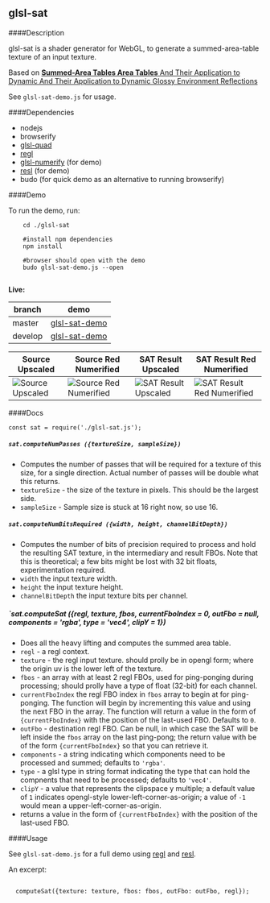 
glsl-sat
---


####Description

glsl-sat is a shader generator for WebGL, to generate a summed-area-table texture of an input texture.

Based on [**Summed-Area Tables Area Tables** And Their Application to Dynamic And Their Application to
Dynamic Glossy Environment Reflections](http://amd-dev.wpengine.netdna-cdn.com/wordpress/media/2012/10/GDC2005_SATEnvironmentReflections.pdf)


See `glsl-sat-demo.js` for usage.

####Dependencies

* nodejs
* browserify
* [glsl-quad](https://github.com/realazthat/glsl-quad)
* [regl](https://github.com/mikolalysenko/regl)
* [glsl-numerify](https://github.com/realazthat/glsl-numerify) (for demo)
* [resl](https://github.com/mikolalysenko/resl) (for demo)
* budo (for quick demo as an alternative to running browserify) 


####Demo

To run the demo, run:

```
    cd ./glsl-sat
    
    #install npm dependencies
    npm install
    
    #browser should open with the demo
    budo glsl-sat-demo.js --open


```

**Live:**

branch | demo
-------|-------
master | [glsl-sat-demo](https://realazthat.github.io/glsl-sat/master/www/glsl-sat-demo/index.html)
develop | [glsl-sat-demo](https://realazthat.github.io/glsl-sat/master/www/glsl-sat-demo/index.html)


 Source Upscaled | Source Red Numerified | SAT Result Upscaled | SAT Result Red Numerified
-----------------|-----------------------|---------------------|----------------------------
<img src="http://i.imgur.com/nhR71n4.png" alt="Source Upscaled"> | <img src="http://i.imgur.com/0iVMjng.png" alt="Source Red Numerified"> | <img src="http://i.imgur.com/4o4aEv9.png" alt="SAT Result Upscaled"> | <img src="http://i.imgur.com/f0eBldB.png" alt="SAT Result Red Numerified">



####Docs

```
const sat = require('./glsl-sat.js');
```

##### `sat.computeNumPasses ({textureSize, sampleSize})`

* Computes the number of passes that will be required for a texture of this size, for a single direction.
  Actual number of passes will be double what this returns.
* `textureSize` - the size of the texture in pixels. This should be the largest side.
* `sampleSize` - Sample size is stuck at 16 right now, so use 16.

##### `sat.computeNumBitsRequired ({width, height, channelBitDepth})`

* Computes the number of bits of precision required to process and hold the resulting SAT texture, in the
  intermediary and result FBOs. Note that this is theoretical; a few bits might be lost with 32 bit floats,
  experimentation required.
* `width` the input texture width.
* `height` the input texture height.
* `channelBitDepth` the input texture bits per channel.

##### `sat.computeSat ({regl, texture, fbos, currentFboIndex = 0, outFbo = null, components = 'rgba', type = 'vec4', clipY = 1})

* Does all the heavy lifting and computes the summed area table.
* `regl` - a regl context.
* `texture` - the regl input texture. should prolly be in opengl form; where the origin uv is the lower left of the texture.
* `fbos` - an array with at least 2 regl FBOs, used for ping-ponging during processing; should prolly have
           a type of float (32-bit) for each channel.
* `currentFboIndex` the regl FBO index in `fbos` array to begin at for ping-ponging. The function will begin by incrementing this
                    value and using the next FBO in the array. The function will return a value in the form of
                    `{currentFboIndex}` with the position of the last-used FBO. Defaults to `0`.
* `outFbo` - destination regl FBO. Can be null, in which case the SAT will be left inside the `fbos` array
             on the last ping-pong; the return value with be of the form `{currentFboIndex}` so that you
             can retrieve it.
* `components` - a string indicating which components need to be processed and summed; defaults to `'rgba'`.
* `type` - a glsl type in string format indicating the type that can hold the compnents that need to be processed; defaults to `'vec4'`.
* `clipY` - a value that represents the clipspace y multiple; a default value of `1` indicates opengl-style lower-left-corner-as-origin;
             a value of `-1` would mean a upper-left-corner-as-origin.
* returns a value in the form of `{currentFboIndex}` with the position of the last-used FBO.

####Usage

See `glsl-sat-demo.js` for a full demo using [regl](https://github.com/mikolalysenko/regl)
and [resl](https://github.com/mikolalysenko/resl).

An excerpt:

```

  computeSat({texture: texture, fbos: fbos, outFbo: outFbo, regl});



```


